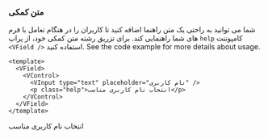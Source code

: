 ### متن کمکی

شما می توانید به راحتی یک متن راهنما اضافه کنید تا کاربران را در هنگام تعامل با فرم های شما راهنمایی کند. برای تزریق رشته متن کمکی خود، از پراپ `help` کامپوننت `<VField />` استفاده کنید. See the code example
for more details about usage.

<!--code-->

```vue
<template>
  <VField>
    <VControl>
      <VInput type="text" placeholder="نام کاربری" />
      <p class="help">انتخاب نام کاربری مناسب</p>
    </VControl>
  </VField>
</template>
```

<!--/code-->

<!--example-->

<VField>
  <VControl>
    <VInput
      type="text"
      placeholder="نام کاربری"
    />
    <p class="help">انتخاب نام کاربری مناسب</p>
  </VControl>
</VField>

<!--/example-->
